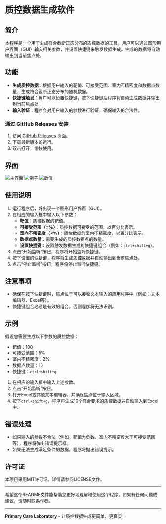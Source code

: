 # 质控数据生成软件

## 简介
本程序是一个用于生成符合截断正态分布的质控数据的工具。用户可以通过图形用户界面（GUI）输入相关参数，并设置快捷键来触发数据生成。生成的数据将自动输出到当前焦点处。

## 功能
- **生成质控数据**：根据用户输入的靶值、可接受范围、室内不精密度和数据点数量，生成符合截断正态分布的随机数据。
- **快捷键触发**：用户可以设置快捷键，按下快捷键后程序将自动生成数据并输出到当前焦点处。
- **输入验证**：程序会对用户输入的参数进行验证，确保输入的合法性。


### 通过 GitHub Releases 安装

1. 访问 [GitHub Releases](https://github.com/10032/Primary-care-laboratory/releases/tag/v0.0.01) 页面。
2. 下载最新版本的运行。
3. 双击打开，愉快使用。

## 界面
![主界面](https://github.com/user-attachments/assets/008d64d5-1939-442c-8c2b-4bf79e44cf90)
![例子](https://github.com/user-attachments/assets/eb22c4a4-b019-4f4e-b56f-45a9ef88c46b)
![数值](https://github.com/user-attachments/assets/8d6d49e6-4d3b-4d86-b810-5fdbdb8b51ac)

## 使用说明
1. 运行程序后，将出现一个图形用户界面（GUI）。
2. 在相应的输入框中输入以下参数：
   - **靶值**：质控数据的靶值。
   - **可接受范围（±%）**：质控数据可接受的范围，以百分比表示。
   - **室内不精密度（<%）**：质控数据的室内不精密度，以百分比表示。
   - **数据点数量**：需要生成的质控数据点的数量。
   - **设置快捷键**：设置触发数据生成的快捷键组合（例如：`ctrl+shift+g`）。
3. 点击“开始监听”按钮，程序将开始监听快捷键。
4. 按下设置的快捷键，程序将生成质控数据并自动输出到当前焦点处。
5. 点击“停止监听”按钮，程序将停止监听快捷键。

## 注意事项
- 确保在按下快捷键时，焦点位于可以接收文本输入的应用程序中（例如：文本编辑器、Excel等）。
- 快捷键组合必须是有效的组合，否则程序将无法识别。

## 示例
假设您需要生成以下参数的质控数据：
- 靶值：100
- 可接受范围：5%
- 室内不精密度：2%
- 数据点数量：10
- 快捷键：`ctrl+shift+g`

1. 在相应的输入框中输入上述参数。
2. 点击“开始监听”按钮。
3. 打开Excel或其他文本编辑器，并确保焦点位于输入区域。
4. 按下`ctrl+shift+g`，程序将生成10个符合要求的质控数据并自动输入到Excel中。

## 错误处理
- 如果输入的参数不合法（例如：靶值为负数、室内不精密度大于可接受范围等），程序将弹出错误提示框。
- 如果无法生成满足条件的数据，程序将抛出错误提示。

## 许可证
本项目采用MIT许可证。详情请参阅LICENSE文件。

---

希望这个README文件能帮助您更好地理解和使用这个程序。如果有任何问题或建议，请随时联系作者。


---

**Primary Care Laboratory** - 让质控数据生成更简单、更真实！
